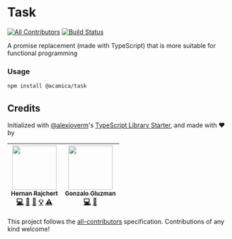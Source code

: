 # Task
[![All Contributors](https://img.shields.io/badge/all_contributors-2-orange.svg?style=flat-square)](#contributors)
[![Build Status](https://travis-ci.org/acamica/task.svg?branch=master)](https://travis-ci.org/acamica/task)

A promise replacement (made with TypeScript) that is more suitable for functional programming


### Usage

```bash
npm install @acamica/task
```

## Credits

Initialized with [@alexjoverm](https://twitter.com/alexjoverm)'s [TypeScript Library Starter](https://github.com/alexjoverm/typescript-library-starter), and made with :heart: by

<!-- ALL-CONTRIBUTORS-LIST:START - Do not remove or modify this section -->
<!-- prettier-ignore -->
| [<img src="https://avatars0.githubusercontent.com/u/2634059?v=4" width="100px;"/><br /><sub><b>Hernan Rajchert</b></sub>](https://github.com/hrajchert)<br />[💻](https://github.com/hrajchert/@acamica/task/commits?author=hrajchert "Code") [🎨](#design-hrajchert "Design") [📖](https://github.com/hrajchert/@acamica/task/commits?author=hrajchert "Documentation") [💡](#example-hrajchert "Examples") [⚠️](https://github.com/hrajchert/@acamica/task/commits?author=hrajchert "Tests") | [<img src="https://avatars1.githubusercontent.com/u/1573956?v=4" width="100px;"/><br /><sub><b>Gonzalo Gluzman</b></sub>](https://github.com/dggluz)<br />[💻](https://github.com/hrajchert/@acamica/task/commits?author=dggluz "Code") [🤔](#ideas-dggluz "Ideas, Planning, & Feedback") |
| :---: | :---: |
<!-- ALL-CONTRIBUTORS-LIST:END -->

This project follows the [all-contributors](https://github.com/kentcdodds/all-contributors) specification. Contributions of any kind welcome!